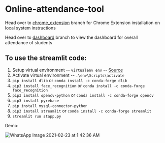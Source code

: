 # Online-attendance-tool

<updated> Head over to [chrome_extension](https://github.com/LoopGlitch26/Online-attendance-tool/tree/chrome_extension) branch for Chrome Extension installation on local system instructions
 
<updated> Head over to [dashboard](https://github.com/LoopGlitch26/Online-attendance-tool/tree/dashboard) branch to view the dashboard for overall attendance of students
  
  ## To use the streamlit code:
  
  1) Setup virtual environment -- `virtualenv env` -- [Source](https://packaging.python.org/guides/installing-using-pip-and-virtual-environments/)
  2) Activate virtual environment -- `.\env\Scripts\activate`
  3) `pip install dlib` or `conda install -c conda-forge dlib`
  5) `pip3 install face_recognition` or `conda install -c conda-forge face_recognition`
5) `pip3 install opencv-python` or `conda install -c conda-forge opencv`
6) `pip3 install pyrebase`
7) `pip install mysql-connector-python`
8) `pip3 install streamlit` or `conda install -c conda-forge streamlit`
9) `streamlit run stapp.py`

Demo:

![WhatsApp Image 2021-02-23 at 1 42 36 AM](https://user-images.githubusercontent.com/53336715/108764388-6256ab00-7507-11eb-9d2b-e6f2825d19a6.jpeg)

